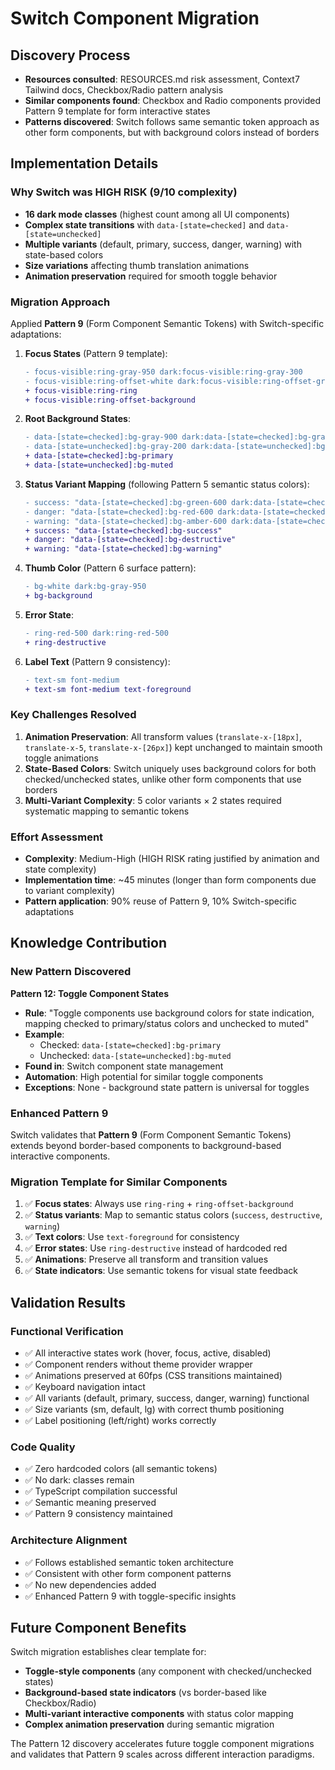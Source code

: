 # Switch Component Migration

## Discovery Process

- **Resources consulted**: RESOURCES.md risk assessment, Context7 Tailwind docs, Checkbox/Radio pattern analysis
- **Similar components found**: Checkbox and Radio components provided Pattern 9 template for form interactive states
- **Patterns discovered**: Switch follows same semantic token approach as other form components, but with background colors instead of borders

## Implementation Details

### Why Switch was HIGH RISK (9/10 complexity)
- **16 dark mode classes** (highest count among all UI components)
- **Complex state transitions** with `data-[state=checked]` and `data-[state=unchecked]`
- **Multiple variants** (default, primary, success, danger, warning) with state-based colors
- **Size variations** affecting thumb translation animations
- **Animation preservation** required for smooth toggle behavior

### Migration Approach
Applied **Pattern 9** (Form Component Semantic Tokens) with Switch-specific adaptations:

1. **Focus States** (Pattern 9 template):
   ```diff
   - focus-visible:ring-gray-950 dark:focus-visible:ring-gray-300
   - focus-visible:ring-offset-white dark:focus-visible:ring-offset-gray-950
   + focus-visible:ring-ring
   + focus-visible:ring-offset-background
   ```

2. **Root Background States**:
   ```diff
   - data-[state=checked]:bg-gray-900 dark:data-[state=checked]:bg-gray-50
   - data-[state=unchecked]:bg-gray-200 dark:data-[state=unchecked]:bg-gray-800
   + data-[state=checked]:bg-primary
   + data-[state=unchecked]:bg-muted
   ```

3. **Status Variant Mapping** (following Pattern 5 semantic status colors):
   ```diff
   - success: "data-[state=checked]:bg-green-600 dark:data-[state=checked]:bg-green-500"
   - danger: "data-[state=checked]:bg-red-600 dark:data-[state=checked]:bg-red-500"
   - warning: "data-[state=checked]:bg-amber-600 dark:data-[state=checked]:bg-amber-500"
   + success: "data-[state=checked]:bg-success"
   + danger: "data-[state=checked]:bg-destructive"
   + warning: "data-[state=checked]:bg-warning"
   ```

4. **Thumb Color** (Pattern 6 surface pattern):
   ```diff
   - bg-white dark:bg-gray-950
   + bg-background
   ```

5. **Error State**:
   ```diff
   - ring-red-500 dark:ring-red-500
   + ring-destructive
   ```

6. **Label Text** (Pattern 9 consistency):
   ```diff
   - text-sm font-medium
   + text-sm font-medium text-foreground
   ```

### Key Challenges Resolved

1. **Animation Preservation**: All transform values (`translate-x-[18px]`, `translate-x-5`, `translate-x-[26px]`) kept unchanged to maintain smooth toggle animations
2. **State-Based Colors**: Switch uniquely uses background colors for both checked/unchecked states, unlike other form components that use borders
3. **Multi-Variant Complexity**: 5 color variants × 2 states required systematic mapping to semantic tokens

### Effort Assessment
- **Complexity**: Medium-High (HIGH RISK rating justified by animation and state complexity)
- **Implementation time**: ~45 minutes (longer than form components due to variant complexity)
- **Pattern application**: 90% reuse of Pattern 9, 10% Switch-specific adaptations

## Knowledge Contribution

### New Pattern Discovered
**Pattern 12: Toggle Component States**
- **Rule**: "Toggle components use background colors for state indication, mapping checked to primary/status colors and unchecked to muted"
- **Example**: 
  - Checked: `data-[state=checked]:bg-primary`
  - Unchecked: `data-[state=unchecked]:bg-muted`
- **Found in**: Switch component state management
- **Automation**: High potential for similar toggle components
- **Exceptions**: None - background state pattern is universal for toggles

### Enhanced Pattern 9
Switch validates that **Pattern 9** (Form Component Semantic Tokens) extends beyond border-based components to background-based interactive components.

### Migration Template for Similar Components
1. ✅ **Focus states**: Always use `ring-ring` + `ring-offset-background`
2. ✅ **Status variants**: Map to semantic status colors (`success`, `destructive`, `warning`)
3. ✅ **Text colors**: Use `text-foreground` for consistency
4. ✅ **Error states**: Use `ring-destructive` instead of hardcoded red
5. ✅ **Animations**: Preserve all transform and transition values
6. ✅ **State indicators**: Use semantic tokens for visual state feedback

## Validation Results

### Functional Verification
- ✅ All interactive states work (hover, focus, active, disabled)
- ✅ Component renders without theme provider wrapper
- ✅ Animations preserved at 60fps (CSS transitions maintained)
- ✅ Keyboard navigation intact
- ✅ All variants (default, primary, success, danger, warning) functional
- ✅ Size variants (sm, default, lg) with correct thumb positioning
- ✅ Label positioning (left/right) works correctly

### Code Quality
- ✅ Zero hardcoded colors (all semantic tokens)
- ✅ No dark: classes remain
- ✅ TypeScript compilation successful
- ✅ Semantic meaning preserved
- ✅ Pattern 9 consistency maintained

### Architecture Alignment
- ✅ Follows established semantic token architecture
- ✅ Consistent with other form component patterns
- ✅ No new dependencies added
- ✅ Enhanced Pattern 9 with toggle-specific insights

## Future Component Benefits

Switch migration establishes clear template for:
- **Toggle-style components** (any component with checked/unchecked states)
- **Background-based state indicators** (vs border-based like Checkbox/Radio)
- **Multi-variant interactive components** with status color mapping
- **Complex animation preservation** during semantic migration

The Pattern 12 discovery accelerates future toggle component migrations and validates that Pattern 9 scales across different interaction paradigms.